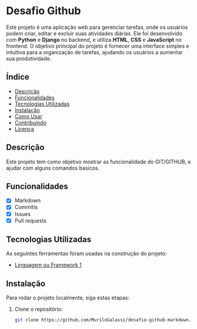 # Desafio Github

Este projeto é uma aplicação web para gerenciar tarefas, onde os usuários podem criar, editar e excluir suas atividades diárias. Ele foi desenvolvido com **Python** e **Django** no backend, e utiliza **HTML**, **CSS** e **JavaScript** no frontend. O objetivo principal do projeto é fornecer uma interface simples e intuitiva para a organização de tarefas, ajudando os usuários a aumentar sua produtividade.

## Índice

- [Descrição](#descrição)
- [Funcionalidades](#funcionalidades)
- [Tecnologias Utilizadas](#tecnologias-utilizadas)
- [Instalação](#instalação)
- [Como Usar](#como-usar)
- [Contribuindo](#contribuindo)
- [Licença](#licença)

## Descrição

Este projeto tem como objetivo mostrar as funcionalidade do GIT/GITHUB, e ajudar com alguns comandos basicos. 

## Funcionalidades

- [x] Markdown
- [x] Commitis
- [x] Issues
- [x] Pull requests

## Tecnologias Utilizadas

As seguintes ferramentas foram usadas na construção do projeto:

- [Linguagem ou Framework 1](https://docs.github.com/pt/get-started/writing-on-github/getting-started-with-writing-and-formatting-on-github/basic-writing-and-formatting-syntax)


## Instalação

Para rodar o projeto localmente, siga estas etapas:

1. Clone o repositório:
   ```bash
   git clone https://github.com/MuriloGalassi/desafio-github-markdown.git
